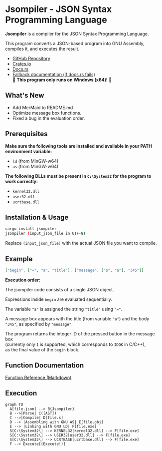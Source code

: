 # Jsompiler - JSON Syntax Programming Language

**Jsompiler** is a compiler for the JSON Syntax Programming Language.

This program converts a JSON-based program into GNU Assembly, compiles it, and executes the result.  

- [GitHub Repository](https://github.com/HAL-G1THuB/jsompiler.git)  
- [Crates.io](https://crates.io/crates/jsompiler)  
- [Docs.rs](https://docs.rs/jsompiler/latest/jsompiler)  
- [Fallback documentation (if docs.rs fails)](https://hal-g1thub.github.io/jsompiler-doc/jsompiler/index.html)  
🚨 **This program only runs on Windows (x64)!** 🚨

## What's New

- Add MerMaid to README.md
- Optimize message box functions.
- Fixed a bug in the evaluation order.

## Prerequisites

**Make sure the following tools are installed and available in your PATH environment variable:**

- `ld` (from MinGW-w64)  
- `as` (from MinGW-w64)  

**The following DLLs must be present in `C:\System32` for the program to work correctly:**

- `kernel32.dll`  
- `user32.dll`  
- `ucrtbase.dll`  

## Installation & Usage

```bash
cargo install jsompiler
jsompiler (input_json_file in UTF-8)
```

Replace `(input_json_file)` with the actual JSON file you want to compile.

## Example

```json
["begin", ["=", "a", "title"], ["message", ["$", "a"], "345"]]
```

**Execution order:**

The jsompiler code consists of a single JSON object.

Expressions inside `begin` are evaluated sequentially.

The variable `"a"` is assigned the string `"title"` using `"="`.

A message box appears with the title (from variable `"a"`) and the body `"345"`, as specified by `"message"`.

The program returns the integer ID of the pressed button in the message box  
(currently only `1` is supported, which corresponds to `IDOK` in C/C++),  
as the final value of the `begin` block.

## Function Documentation

[Function Reference (Markdown)](https://github.com/HAL-G1THuB/jsompiler/tree/main/docs/functions.md)

## Execution

```mermaid
graph TD
  A[file.json] --> B{Jsompiler}
  B -->|Parse| C([AST])
  C -->|Compile| D[file.s]
  D --> |Assembling with GNU AS| E[file.obj]
  E --> |Linking with GNU LD| F[file.exe]
  S[C:\System32\] --> KERNEL32[kernel32.dll] --> F[file.exe]
  S[C:\System32\] --> USER32[user32.dll] --> F[file.exe]
  S[C:\System32\] --> UCRTBASE[ucrtbase.dll] --> F[file.exe]
  F --> Execute[(Execute!)]
```
